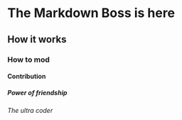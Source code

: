 # The Markdown Boss is here

## How it works

### How to mod

#### Contribution

##### Power of friendship

###### The ultra coder
